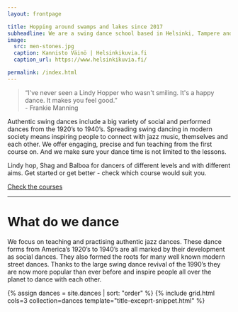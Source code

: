 ```yaml
---
layout: frontpage

title: Hopping around swamps and lakes since 2017
subheadline: We are a swing dance school based in Helsinki, Tampere and Jyväskylä, founded and run through passion for authentic jazz dances. We teach, organize, social dance, perform and keep the dance floor busy.
image:
  src: men-stones.jpg
  caption: Kannisto Väinö | Helsinkikuvia.fi
  caption_url: https://www.helsinkikuvia.fi/

permalink: /index.html
---
```


> “I've never seen a Lindy Hopper who wasn't smiling. It's a happy dance. It makes you feel good.”  
  \- Frankie Manning

Authentic swing dances include a big variety of social and performed dances from the 1920’s to 1940’s. Spreading swing dancing in modern society means inspiring people to connect with jazz music, themselves and each other. We offer engaging, precise and fun teaching from the first course on. And we make sure your dance time is not limited to the lessons.

Lindy hop, Shag and Balboa for dancers of different levels and with different aims. Get started or get better - check which course would suit you.

<div class="text-center">
  <a href="{{ site.baseurl }}/courses" class="button">Check the courses</a>
</div>

<!--
## Our teachers

{% include grid.html cols=4 collection=site.teachers template='teacher-snippet.html' %}
-->

---

# What do we dance

We focus on teaching and practising authentic jazz dances. These dance forms from America’s 1920’s to 1940’s are all marked by their development as social dances. They also formed the roots for many well known modern street dances. Thanks to the large swing dance revival of the 1990’s they are now more popular than ever before and inspire people all over the planet to dance with each other. 

{% assign dances = site.dances | sort: "order" %}
{% include grid.html cols=3 collection=dances template="title-exceprt-snippet.html" %}

<!--
---

## Latest articles

{% include grid.html cols=2 entries=2 collection=site.posts template='post-snippet.html' %}
<div class="text-center">
  <a href="blog"><big>{{ site.data.language.show_all_articles }}</big></a>
</div>
-->
